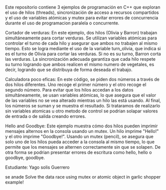 Este repositorio contiene 3 ejemplos de programación en C++ que exploran el uso de hilos (threads),
sincronización de acceso a recursos compartidos y el uso de variables atómicas y mutex para evitar errores 
de concurrencia durante el uso de programacion paralela o concurrente.

Cortador de verduras:
En este ejemplo, dos hilos (Olivia y Barron) trabajan simultáneamente para cortar verduras. Se utilizan 
variables atómicas para controlar el turno de cada hilo y asegurar que ambos no trabajen al mismo tiempo. 
Esto se logra mediante el uso de la variable turn_olivia, que indica si es el turno de Olivia para cortar 
las verduras. Si no es su turno, Barron corta las verduras. La sincronización adecuada garantiza que cada
hilo respete su turno logrando que ambos realicen el mismo numero de vegetales, es decir, logrando que se
distribuya de forma deseada el trabajo.

Calculadora poco eficas:
En este código, se piden dos números a través de dos hilos diferentes. Uno recoge el primer número y el otro
recoge el segundo número. Para evitar que los hilos accedan a los datos simultáneamente, se usan variables 
atómicas, lo que asegura que el valor de las variables no se vea alterado mientras un hilo las está usando. 
Al final, los números se suman y se muestra el resultado. Si trataramos de realizarlo sin variables atomicas 
u otro metodo de control se podrian solapar valores de entrada o de salida creando errores.

Hello and Goodbye:
Este ejemplo muestra cómo dos hilos pueden imprimir mensajes alternos en la consola usando un mutex. Un hilo 
imprime "Hello!" y el otro imprime "Goodbye!". Usando un mutex (pencil), se asegura que solo uno de los hilos
pueda acceder a la consola al mismo tiempo, lo que permite que los mensajes se alternen correctamente sin que 
se solapen. De otra forma se podrian presentar errores de escritura como hello, hello o goodbye, goodbye.

Estudiante: Yago solis Guerrero

se anade Solve the data race using mutex or atomic object in garlic shopper example!
